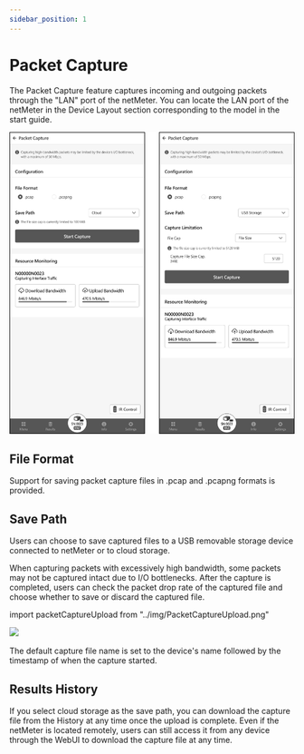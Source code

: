 ```yaml
---
sidebar_position: 1
---
```


# Packet Capture

The Packet Capture feature captures incoming and outgoing packets through the "LAN" port of the netMeter. 
You can locate the LAN port of the netMeter in the Device Layout section corresponding to the model in the start guide.

[//]: # (#### **⚠︎CBT Notice:** In the Closed Beta Test stage, the maximum packet capture file size is capped at 100 MB.)

![PacketCapture](../img/PacketCapture.png)

## File Format

Support for saving packet capture files in .pcap and .pcapng formats is provided.

[//]: # (## Cloud Support)

[//]: # ()
[//]: # (After the capture is completed, you can upload the packet capture file to the cloud.)

[//]: # ()
[//]: # (When capturing packets with excessively high bandwidth, there may be cases where some packets are not captured )

[//]: # (intact due to I/O bottlenecks. Before uploading, users can check the packet drop rate of the captured file.)

[//]: # ()
[//]: # (import packetCaptureUpload from "../img/PacketCaptureUpload.png")

[//]: # ()
[//]: # (<img src={packetCaptureUpload} style={{width:380}} />)

## Save Path

Users can choose to save captured files to a USB removable storage device connected to netMeter or to cloud storage.

When capturing packets with excessively high bandwidth, some packets may not be captured intact due to I/O bottlenecks. 
After the capture is completed, users can check the packet drop rate of the captured file and choose 
whether to save or discard the captured file.

import packetCaptureUpload from "../img/PacketCaptureUpload.png"

<img src={packetCaptureUpload} style={{width:380}} />

The default capture file name is set to the device's name followed by the timestamp of when the capture started. 

## Results History

If you select cloud storage as the save path, you can download the capture file from the History at any time 
once the upload is complete.
Even if the netMeter is located remotely, users can still access it from any device through the WebUI 
to download the capture file at any time.
